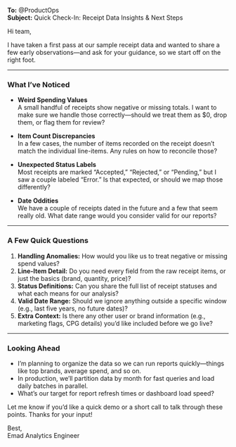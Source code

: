 **To:** @ProductOps  
**Subject:** Quick Check-In: Receipt Data Insights & Next Steps

Hi team,

I have taken a first pass at our sample receipt data and wanted to share a few early observations—and ask for your guidance, so we start off on the right foot.

---

### What I’ve Noticed
- **Weird Spending Values**  
  A small handful of receipts show negative or missing totals. I want to make sure we handle those correctly—should we treat them as $0, drop them, or flag them for review?

- **Item Count Discrepancies**  
  In a few cases, the number of items recorded on the receipt doesn’t match the individual line-items. Any rules on how to reconcile those?

- **Unexpected Status Labels**  
  Most receipts are marked “Accepted,” “Rejected,” or “Pending,” but I saw a couple labeled “Error.” Is that expected, or should we map those differently?

- **Date Oddities**  
  We have a couple of receipts dated in the future and a few that seem really old. What date range would you consider valid for our reports?

---

### A Few Quick Questions
1. **Handling Anomalies:** How would you like us to treat negative or missing spend values?  
2. **Line-Item Detail:** Do you need every field from the raw receipt items, or just the basics (brand, quantity, price)?  
3. **Status Definitions:** Can you share the full list of receipt statuses and what each means for our analysis?  
4. **Valid Date Range:** Should we ignore anything outside a specific window (e.g., last five years, no future dates)?  
5. **Extra Context:** Is there any other user or brand information (e.g., marketing flags, CPG details) you’d like included before we go live?

---

### Looking Ahead
- I’m planning to organize the data so we can run reports quickly—things like top brands, average spend, and so on.  
- In production, we’ll partition data by month for fast queries and load daily batches in parallel.  
- What’s our target for report refresh times or dashboard load speed?

Let me know if you’d like a quick demo or a short call to talk through these points. Thanks for your input!

Best,  
Emad 
Analytics Engineer  
